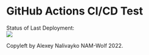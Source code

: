 # GitHub Actions CI/CD Test


Status of Last Deployment:<br>
<img src="https://github.com/adv4000/NAM-Wolf/github-actions-cicd-test/workflows/My-GitHubActions-Basics/badge.svg?branch=main"><br>


Copyleft by Alexey Nalivayko NAM-Wolf 2022.
